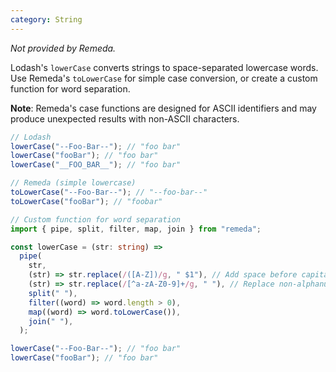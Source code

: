 ```yaml
---
category: String
---
```


_Not provided by Remeda._

Lodash's `lowerCase` converts strings to space-separated lowercase words. Use Remeda's `toLowerCase` for simple case conversion, or create a custom function for word separation.

**Note**: Remeda's case functions are designed for ASCII identifiers and may produce unexpected results with non-ASCII characters.

```ts
// Lodash
lowerCase("--Foo-Bar--"); // "foo bar"
lowerCase("fooBar"); // "foo bar"
lowerCase("__FOO_BAR__"); // "foo bar"

// Remeda (simple lowercase)
toLowerCase("--Foo-Bar--"); // "--foo-bar--"
toLowerCase("fooBar"); // "foobar"

// Custom function for word separation
import { pipe, split, filter, map, join } from "remeda";

const lowerCase = (str: string) =>
  pipe(
    str,
    (str) => str.replace(/([A-Z])/g, " $1"), // Add space before capitals
    (str) => str.replace(/[^a-zA-Z0-9]+/g, " "), // Replace non-alphanumeric with spaces
    split(" "),
    filter((word) => word.length > 0),
    map((word) => word.toLowerCase()),
    join(" "),
  );

lowerCase("--Foo-Bar--"); // "foo bar"
lowerCase("fooBar"); // "foo bar"
```
